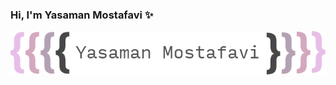 ### Hi, I'm Yasaman Mostafavi ✨

<p align="center"><img src="https://github.com/YasiTL/YasiTL/blob/master/yasamanmostheader.png"/></div>

<!--
**YasiTL/YasiTL** is a ✨ _special_ ✨ repository because its `README.md` (this file) appears on your GitHub profile.

Here are some ideas to get you started:

- 🔭 I’m currently working on ...
- 🌱 I’m currently learning ...
- 👯 I’m looking to collaborate on ...
- 🤔 I’m looking for help with ...
- 💬 Ask me about ...
- 📫 How to reach me: ...
- 😄 Pronouns: ...
- ⚡ Fun fact: ...
-->
